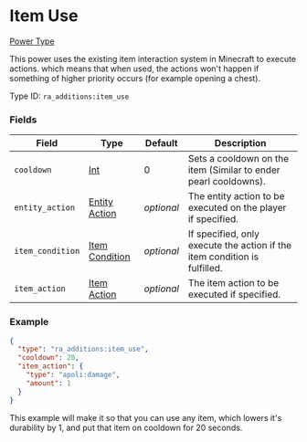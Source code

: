 # Item Use
[Power Type](../power_types.md)

This power uses the existing item interaction system in Minecraft to execute actions. which means that when used, the actions won't happen if something of higher priority occurs (for example opening a chest).

Type ID: `ra_additions:item_use`
### Fields
Field | Type | Default | Description
------|------|---------|-------------
`cooldown` | [Int](../data_types/int.md) | 0 | Sets a cooldown on the item (Similar to ender pearl cooldowns).
`entity_action` | [Entity Action](../data_types/entity_action.md) | _optional_ | The entity action to be executed on the player if specified.
`item_condition` | [Item Condition](../data_types/item_condition.md) | _optional_ | If specified, only execute the action if the item condition is fulfilled.
`item_action` | [Item Action](../data_types/item_action.md) | _optional_ | The item action to be executed if specified.

### Example
```json
{
  "type": "ra_additions:item_use",
  "cooldown": 20,
  "item_action": {
    "type": "apoli:damage",
    "amount": 1
  }
}
```
This example will make it so that you can use any item, which lowers it's durability by 1, and put that item on cooldown for 20 seconds.
